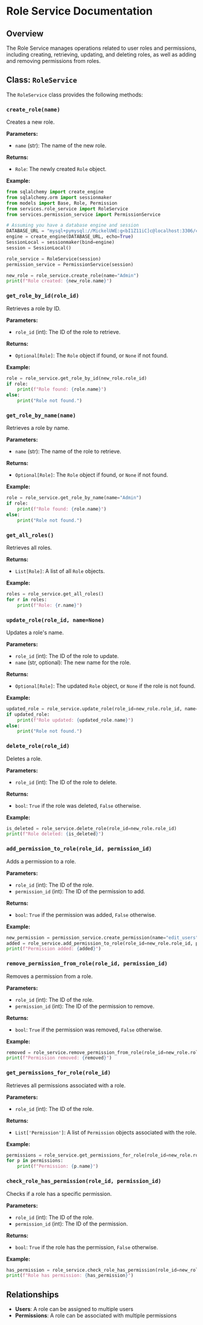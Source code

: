 # Role Service Documentation

## Overview

The Role Service manages operations related to user roles and permissions, including creating, retrieving, updating, and deleting roles, as well as adding and removing permissions from roles.

## Class: `RoleService`

The `RoleService` class provides the following methods:

### `create_role(name)`
Creates a new role.

**Parameters:**
- `name` (str): The name of the new role.

**Returns:**
- `Role`: The newly created `Role` object.

**Example:**
```python
from sqlalchemy import create_engine
from sqlalchemy.orm import sessionmaker
from models import Base, Role, Permission
from services.role_service import RoleService
from services.permission_service import PermissionService 

# Assuming you have a database engine and session
DATABASE_URL = "mysql+pymysql://MickelUWE:g<bI1Z11iC]c@localhost:3306/cinema"
engine = create_engine(DATABASE_URL, echo=True)
SessionLocal = sessionmaker(bind=engine)
session = SessionLocal()

role_service = RoleService(session)
permission_service = PermissionService(session) 

new_role = role_service.create_role(name="Admin")
print(f"Role created: {new_role.name}")
```

### `get_role_by_id(role_id)`
Retrieves a role by ID.

**Parameters:**
- `role_id` (int): The ID of the role to retrieve.

**Returns:**
- `Optional[Role]`: The `Role` object if found, or `None` if not found.

**Example:**
```python
role = role_service.get_role_by_id(new_role.role_id)
if role:
    print(f"Role found: {role.name}")
else:
    print("Role not found.")
```

### `get_role_by_name(name)`
Retrieves a role by name.

**Parameters:**
- `name` (str): The name of the role to retrieve.

**Returns:**
- `Optional[Role]`: The `Role` object if found, or `None` if not found.

**Example:**
```python
role = role_service.get_role_by_name(name="Admin")
if role:
    print(f"Role found: {role.name}")
else:
    print("Role not found.")
```

### `get_all_roles()`
Retrieves all roles.

**Returns:**
- `List[Role]`: A list of all `Role` objects.

**Example:**
```python
roles = role_service.get_all_roles()
for r in roles:
    print(f"Role: {r.name}")
```

### `update_role(role_id, name=None)`
Updates a role's name.

**Parameters:**
- `role_id` (int): The ID of the role to update.
- `name` (str, optional): The new name for the role.

**Returns:**
- `Optional[Role]`: The updated `Role` object, or `None` if the role is not found.

**Example:**
```python
updated_role = role_service.update_role(role_id=new_role.role_id, name="Super Admin")
if updated_role:
    print(f"Role updated: {updated_role.name}")
else:
    print("Role not found.")
```

### `delete_role(role_id)`
Deletes a role.

**Parameters:**
- `role_id` (int): The ID of the role to delete.

**Returns:**
- `bool`: `True` if the role was deleted, `False` otherwise.

**Example:**
```python
is_deleted = role_service.delete_role(role_id=new_role.role_id)
print(f"Role deleted: {is_deleted}")
```

### `add_permission_to_role(role_id, permission_id)`
Adds a permission to a role.

**Parameters:**
- `role_id` (int): The ID of the role.
- `permission_id` (int): The ID of the permission to add.

**Returns:**
- `bool`: `True` if the permission was added, `False` otherwise.

**Example:**
```python
new_permission = permission_service.create_permission(name="edit_users")
added = role_service.add_permission_to_role(role_id=new_role.role_id, permission_id=new_permission.permission_id)
print(f"Permission added: {added}")
```

### `remove_permission_from_role(role_id, permission_id)`
Removes a permission from a role.

**Parameters:**
- `role_id` (int): The ID of the role.
- `permission_id` (int): The ID of the permission to remove.

**Returns:**
- `bool`: `True` if the permission was removed, `False` otherwise.

**Example:**
```python
removed = role_service.remove_permission_from_role(role_id=new_role.role_id, permission_id=new_permission.permission_id)
print(f"Permission removed: {removed}")
```

### `get_permissions_for_role(role_id)`
Retrieves all permissions associated with a role.

**Parameters:**
- `role_id` (int): The ID of the role.

**Returns:**
- `List['Permission']`: A list of `Permission` objects associated with the role.

**Example:**
```python
permissions = role_service.get_permissions_for_role(role_id=new_role.role_id)
for p in permissions:
    print(f"Permission: {p.name}")
```

### `check_role_has_permission(role_id, permission_id)`
Checks if a role has a specific permission.

**Parameters:**
- `role_id` (int): The ID of the role.
- `permission_id` (int): The ID of the permission.

**Returns:**
- `bool`: `True` if the role has the permission, `False` otherwise.

**Example:**
```python
has_permission = role_service.check_role_has_permission(role_id=new_role.role_id, permission_id=new_permission.permission_id)
print(f"Role has permission: {has_permission}")
```

## Relationships
- **Users**: A role can be assigned to multiple users 
- **Permissions**: A role can be associated with multiple permissions